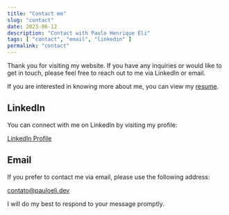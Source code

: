 ```yaml
---
title: "Contact me"
slug: "contact"
date: 2023-06-12
description: "Contact with Paulo Henrique Eli"
tags: [ "contact", "email", "linkedin" ]
permalink: "contact"
---
```


Thank you for visiting my website. If you have any inquiries or would like to get in touch, please feel free to reach
out to me via LinkedIn or email.

If you are interested in knowing more about me, you can view my [resume](/resume/paulo.eli.eng.pdf).

## LinkedIn

You can connect with me on LinkedIn by visiting my profile:

[LinkedIn Profile](https://www.linkedin.com/in/pauloeli/)

## Email

If you prefer to contact me via email, please use the following address:

[contato@pauloeli.dev](mailto:contato@pauloeli.dev)

I will do my best to respond to your message promptly.
